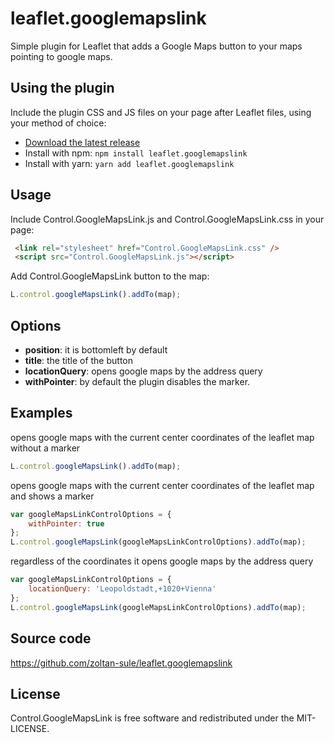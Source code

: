 # leaflet.googlemapslink

Simple plugin for Leaflet that adds a Google Maps button to your maps pointing to google maps.

## Using the plugin

Include the plugin CSS and JS files on your page after Leaflet files, using your method of choice:
* [Download the latest release](https://github.com/zoltan-sule/leaflet.googlemapslink/archive/main.zip)
* Install with npm: `npm install leaflet.googlemapslink`
* Install with yarn: `yarn add leaflet.googlemapslink`

## Usage

Include Control.GoogleMapsLink.js and Control.GoogleMapsLink.css in your page:

``` html
 <link rel="stylesheet" href="Control.GoogleMapsLink.css" />
 <script src="Control.GoogleMapsLink.js"></script>
```

Add Control.GoogleMapsLink button to the map:

```javascript
L.control.googleMapsLink().addTo(map);
```

## Options

* **position**: it is bottomleft by default
* **title**: the title of the button
* **locationQuery**: opens google maps by the address query
* **withPointer**:  by default the plugin disables the marker.


## Examples

opens google maps with the current center coordinates of the leaflet map without a marker

```javascript
L.control.googleMapsLink().addTo(map);
```

opens google maps with the current center coordinates of the leaflet map and shows a marker

```javascript
var googleMapsLinkControlOptions = {
    withPointer: true
};
L.control.googleMapsLink(googleMapsLinkControlOptions).addTo(map);
```

regardless of the coordinates it opens google maps by the address query

```javascript
var googleMapsLinkControlOptions = {
    locationQuery: 'Leopoldstadt,+1020+Vienna'
};
L.control.googleMapsLink(googleMapsLinkControlOptions).addTo(map);
```

## Source code

https://github.com/zoltan-sule/leaflet.googlemapslink

## License

Control.GoogleMapsLink is free software and redistributed under the MIT-LICENSE.
